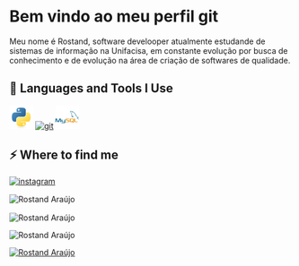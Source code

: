 <h1>Bem vindo ao meu perfil git</h1>
<p>Meu nome é Rostand, software develooper atualmente estudande de sistemas de informação na Unifacisa, em constante evolução por busca de conhecimento e de evolução na área de criação de softwares de qualidade.</p>
<h2>🚀 Languages and Tools I Use</h2>
<p><a target="_blank" href="https://raw.githubusercontent.com/devicons/devicon/master/icons/python/python-original.svg" style="display: inline-block;"><img src="https://raw.githubusercontent.com/devicons/devicon/master/icons/python/python-original.svg" alt="python" width="42" height="42" /></a>
<a target="_blank" href="https://www.vectorlogo.zone/logos/git-scm/git-scm-icon.svg" style="display: inline-block;"><img src="https://www.vectorlogo.zone/logos/git-scm/git-scm-icon.svg" alt="git" width="42" height="42" /></a>
<a target="_blank" href="https://raw.githubusercontent.com/devicons/devicon/master/icons/mysql/mysql-original-wordmark.svg" style="display: inline-block;"><img src="https://raw.githubusercontent.com/devicons/devicon/master/icons/mysql/mysql-original-wordmark.svg" alt="mysql" width="42" height="42" /></a></p>
<h2>⚡️ Where to find me</h2>
<p><a target="_blank" href="https://www.instagram.com/rostandaraujop" style="display: inline-block;"><img src="https://img.shields.io/badge/instagram-logo?style=for-the-badge&logo=instagram&logoColor=white&color=%23F35369" alt="instagram" /></a></p>
<p><img align="center" src="https://github-readme-stats.vercel.app/api?username=Rostand Araújo&show_icons=true&locale=en" alt="Rostand Araújo" /></p>
<p><img align="center" src="https://github-readme-streak-stats.herokuapp.com/?user=Rostand Araújo&" alt="Rostand Araújo" /></p>
<p><img src="https://github-readme-stats.vercel.app/api/top-langs?username=Rostand Araújo&show_icons=true&locale=en&layout=compact" alt="Rostand Araújo" /></p>
<p><a href="https://github.com/ryo-ma/github-profile-trophy"><img src="https://github-profile-trophy.vercel.app/?username=Rostand Araújo" alt="Rostand Araújo" /></a></p>














